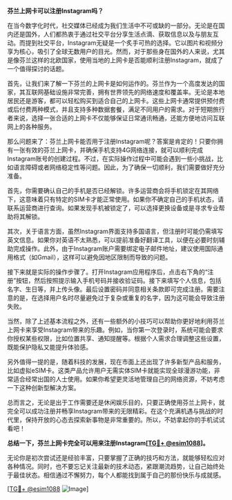 **芬兰上网卡可以注册Instagram吗？**

在当今数字化时代，社交媒体已经成为我们生活中不可或缺的一部分。无论是在国内还是国外，人们都热衷于通过社交平台分享生活点滴、获取信息以及与朋友互动。而提到社交平台，Instagram无疑是一个炙手可热的选择。它以图片和视频分享为核心，吸引了全球无数用户的目光。然而，对于那些身在国外的人来说，尤其是像芬兰这样的北欧国家，使用当地的上网卡是否能顺利注册Instagram，就成了一个值得探讨的话题。

首先，让我们来了解一下芬兰的上网卡是如何运作的。芬兰作为一个高度发达的国家，其互联网基础设施非常完善，拥有世界领先的网络速度和覆盖率。无论是本地居民还是游客，都可以轻松购买到适合自己的上网卡。这些上网卡通常提供预付费或后付费两种模式，并且支持多种数据套餐，满足不同用户的需求。对于短期旅行者来说，选择一张合适的上网卡不仅能够保证日常通讯畅通，还能方便地访问互联网上的各种服务。

那么问题来了：芬兰上网卡能否用于注册Instagram呢？答案是肯定的！只要你拥有一张有效的芬兰上网卡，并确保手机支持4G网络连接，就可以顺利完成Instagram账号的创建过程。不过，在实际操作过程中可能会遇到一些小挑战，比如语言障碍或者网络稳定性等问题。因此，为了确保一切顺利，我们需要做好充分准备。

首先，你需要确认自己的手机是否已经解锁。许多运营商会将手机锁定在其网络下，这意味着只有特定的SIM卡才能正常使用。如果你不确定自己的手机状态，请联系运营商进行查询。如果发现手机被锁定了，可以选择更换设备或是寻求专业帮助将其解锁。

其次，关于语言方面，虽然Instagram界面支持多国语言，但注册时可能仍需填写英文信息。如果你对英语不太熟悉，可以提前准备好翻译工具，以便在必要时刻辅助完成操作。此外，由于Instagram账户需要绑定电子邮件地址，建议使用国际通用格式（如Gmail），这样可以避免因地区限制而导致的问题。

接下来就是实际的操作步骤了。打开Instagram应用程序后，点击右下角的“注册”按钮，然后按照提示输入手机号码并接收验证码。接下来填写个人信息，包括名字、生日等，并上传头像。最后设置密码并同意相关条款即可完成注册。需要注意的是，在选择用户名时尽量避免过于复杂或重复的名字，因为这可能会导致注册失败。

当然，除了上述基本流程之外，还有一些额外的小技巧可以帮助你更好地利用芬兰上网卡来享受Instagram带来的乐趣。例如，当你第一次登录时，系统可能会要求你授权某些权限，比如位置共享、通知提醒等。根据个人需求合理调整这些设置，既能保护隐私又能提升体验感。

另外值得一提的是，随着科技的发展，现在市面上还出现了许多新型产品和服务，比如虚拟eSIM卡。这类产品允许用户无需实体SIM卡就能实现全球漫游功能，非常适合经常出国的人士使用。如果你希望更灵活地管理自己的网络资源，不妨考虑一下这种创新型解决方案。

总而言之，无论是出于工作需要还是休闲娱乐目的，只要正确使用芬兰上网卡，就完全可以成功注册并畅享Instagram带来的无限精彩。在这个充满机遇与挑战的时代里，保持开放的心态去探索新事物是非常重要的。所以，不妨拿起你的手机试试看吧！

**总结一下，芬兰上网卡完全可以用来注册Instagram[[TG💪+ @esim1088](https://t.me/s/esim1088)]。**

无论你是初次尝试还是经验丰富，只要掌握了正确的技巧和方法，就能够轻松应对各种情况。同时，也不要忘记关注最新的技术动态，紧跟潮流趋势，让自己始终处于最佳状态。相信通过不懈努力，每个人都能找到属于自己的那份快乐与成就感。

[[TG💪+ @esim1088](https://t.me/s/esim1088) ![Image](https://i.postimg.cc/4NQfJmqS/Snipaste-2025-05-13-00-14-12.png)]